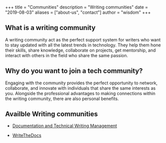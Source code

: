 +++
title = "Communities"
description = "Writing communities"
date = "2019-08-03"
aliases = ["about-us", "contact"]
author = "wisdom"
+++

## What is a writing community

A writing community act as the perfect support system for writers who want to stay updated with all the latest trends in technology. They help them hone their skills, share knowledge, collaborate on projects, get mentorship, and interact with others in the field who share the same passion.

## Why do you want to join a tech community?

Engaging with the community provides the perfect opportunity to network, collaborate, and innovate with individuals that share the same interests as you. Alongside the professional advantages to making connections within the writing community, there are also personal benefits.

## Availble Writing communities

- [Documentation and Technical Writing Management](https://www.linkedin.com/groups/2632674/)

- [WriteTheDocs](https://www.writethedocs.org/)
